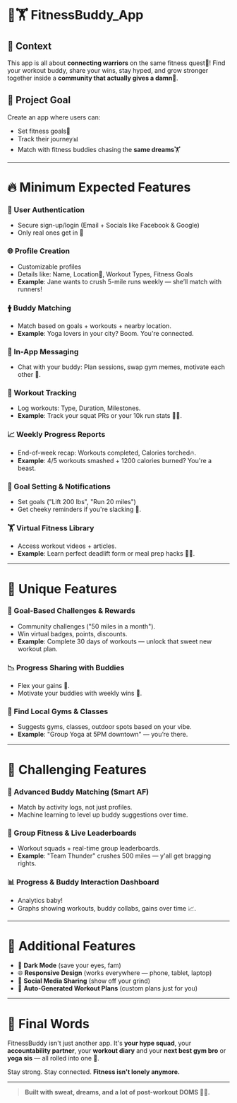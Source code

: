# 💪🏋️ FitnessBuddy_App

## 💬 Context
This app is all about **connecting warriors** on the same fitness quest🚀! Find your workout buddy, share your wins, stay hyped, and grow stronger together inside a **community that actually gives a damn**🙌.

## 🌟 Project Goal
Create an app where users can:
- Set fitness goals🔺
- Track their journey📊
- Match with fitness buddies chasing the **same dreams**🏋️

---

# 🔥 Minimum Expected Features

### 🔐 User Authentication
- Secure sign-up/login (Email + Socials like Facebook & Google)
- Only real ones get in 🤯

### 🌐 Profile Creation
- Customizable profiles
- Details like: Name, Location📍, Workout Types, Fitness Goals
- **Example**: Jane wants to crush 5-mile runs weekly — she’ll match with runners!

### 🛉 Buddy Matching
- Match based on goals + workouts + nearby location.
- **Example**: Yoga lovers in your city? Boom. You're connected.

### 📢 In-App Messaging
- Chat with your buddy: Plan sessions, swap gym memes, motivate each other 🚀.

### 🔄 Workout Tracking
- Log workouts: Type, Duration, Milestones.
- **Example**: Track your squat PRs or your 10k run stats 🏃‍♂️.

### 📈 Weekly Progress Reports
- End-of-week recap: Workouts completed, Calories torched🔥.
- **Example**: 4/5 workouts smashed + 1200 calories burned? You're a beast.

### 💬 Goal Setting & Notifications
- Set goals ("Lift 200 lbs", "Run 20 miles")
- Get cheeky reminders if you're slacking 🤣.

### 🏋️ Virtual Fitness Library
- Access workout videos + articles.
- **Example**: Learn perfect deadlift form or meal prep hacks 🧑‍⚖️.

---

# 💫 Unique Features

### 💪 Goal-Based Challenges & Rewards
- Community challenges ("50 miles in a month").
- Win virtual badges, points, discounts.
- **Example**: Complete 30 days of workouts — unlock that sweet new workout plan.

### 📉 Progress Sharing with Buddies
- Flex your gains 💪.
- Motivate your buddies with weekly wins 🥇.

### 📍 Find Local Gyms & Classes
- Suggests gyms, classes, outdoor spots based on your vibe.
- **Example**: "Group Yoga at 5PM downtown" — you’re there.

---

# 🚨 Challenging Features

### 🧬 Advanced Buddy Matching (Smart AF)
- Match by activity logs, not just profiles.
- Machine learning to level up buddy suggestions over time.

### 🏅 Group Fitness & Live Leaderboards
- Workout squads + real-time group leaderboards.
- **Example**: "Team Thunder" crushes 500 miles — y'all get bragging rights.

### 📊 Progress & Buddy Interaction Dashboard
- Analytics baby!
- Graphs showing workouts, buddy collabs, gains over time 📈.

---

# 🎉 Additional Features

- 🔦 **Dark Mode** (save your eyes, fam)
- 🌐 **Responsive Design** (works everywhere — phone, tablet, laptop)
- 💛 **Social Media Sharing** (show off your grind)
- 💪 **Auto-Generated Workout Plans** (custom plans just for you)

---

# 🔄 Final Words

FitnessBuddy isn't just another app. It's **your hype squad**, your **accountability partner**, your **workout diary** and your **next best gym bro** or **yoga sis** — all rolled into one 🤍.

Stay strong. Stay connected. **Fitness isn't lonely anymore.**

---

> **Built with sweat, dreams, and a lot of post-workout DOMS 💪🥵.**